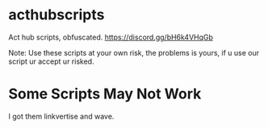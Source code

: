 # acthubscripts
Act hub scripts, obfuscated. https://discord.gg/bH6k4VHqGb

Note: Use these scripts at your own risk, the problems is yours, if u use our script ur accept ur risked.

# Some Scripts May Not Work
I got them linkvertise and wave.
